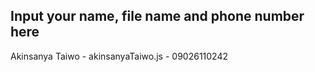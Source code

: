 ## Input your name, file name and phone number here

Akinsanya Taiwo - akinsanyaTaiwo.js - 09026110242
